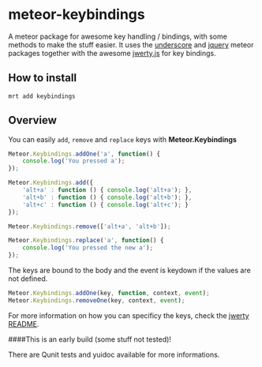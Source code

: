 meteor-keybindings
==================

A meteor package for awesome key handling / bindings, with some methods to make the stuff easier. It uses the [underscore](http://underscorejs.org/) and [jquery](http://jquery.com/) meteor packages together with the awesome [jwerty.js](https://github.com/keithamus/jwerty) for key bindings.

How to install
--------------

```shell
mrt add keybindings
```

Overview
--------
You can easily `add`, `remove` and `replace` keys with **Meteor.Keybindings**

```javascript
Meteor.Keybindings.addOne('a', function() { 
	console.log('You pressed a');
});

Meteor.Keybindings.add({
	'alt+a' : function () { console.log('alt+a'); },
	'alt+b' : function () { console.log('alt+b'); },
	'alt+c' : function () { console.log('alt+c'); }
});

Meteor.Keybindings.remove(['alt+a', 'alt+b']);

Meteor.Keybindings.replace('a', function() {
	console.log('You pressed the new a');
});
```

The keys are bound to the body and the event is keydown if the values are not defined.

```javascript
Meteor.Keybindings.addOne(key, function, context, event);
Meteor.Keybindings.removeOne(key, context, event);
```


For more information on how you can specificy the keys, check the [jwerty README](https://github.com/keithamus/jwerty/blob/master/README-DETAILED.md).

####This is an early build (some stuff not tested)! 

There are Qunit tests and yuidoc available for more informations.

